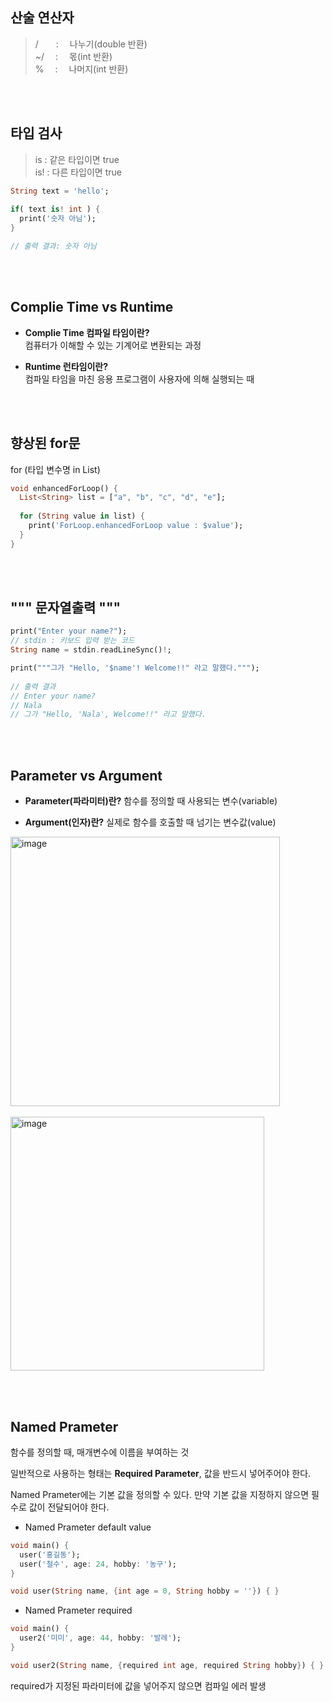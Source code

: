 ## 산술 연산자

> /  :  나누기(double 반환)  
> ~/  :  몫(int 반환)  
> %   :  나머지(int 반환)

<br></br>

## 타입 검사
> is : 같은 타입이면 true  
> is! : 다른 타입이면 true 

```dart
String text = 'hello';
    
if( text is! int ) {
  print('숫자 아님');
}

// 출력 결과: 숫자 아님
```

<br></br>

## Complie Time vs Runtime
* **Complie Time 컴파일 타임이란?**  
컴퓨터가 이해할 수 있는 기계어로 변환되는 과정

* **Runtime 런타임이란?**  
컴파일 타임을 마친 응용 프로그램이 사용자에 의해 실행되는 때

<br></br>

## 향상된 for문
for (타입 변수명 in List)  

```dart
void enhancedForLoop() {
  List<String> list = ["a", "b", "c", "d", "e"];
    
  for (String value in list) {
    print('ForLoop.enhancedForLoop value : $value');
  }
}
```

<br></br>

## """ 문자열출력 """

```dart
print("Enter your name?");
// stdin : 키보드 입력 받는 코드
String name = stdin.readLineSync()!;

print("""그가 "Hello, '$name'! Welcome!!" 라고 말했다.""");
    
// 출력 결과
// Enter your name?
// Nala
// 그가 "Hello, 'Nala', Welcome!!" 라고 말했다.
```

<br></br>

## Parameter vs Argument
* **Parameter(파라미터)란?**
함수를 정의할 때 사용되는 변수(variable)

* **Argument(인자)란?**
실제로 함수를 호출할 때 넘기는 변수값(value)

<img width="431" alt="image" src="https://github.com/NalaJang/TIL/assets/73895803/0598c364-d217-48b8-8119-0b56677d217e">  
<br></br>
<img width="406" alt="image" src="https://github.com/NalaJang/TIL/assets/73895803/cc671620-6083-4f0a-878d-72686ceec114">

<br></br>

## Named Prameter
함수를 정의할 때, 매개변수에 이름을 부여하는 것

일반적으로 사용하는 형태는 **Required Parameter**, 값을 반드시 넣어주어야 한다.

Named Prameter에는 기본 값을 정의할 수 있다.
만약 기본 값을 지정하지 않으면 필수로 값이 전달되어야 한다.


* Named Prameter default value

```dart
void main() {
  user('홍길동');
  user('철수', age: 24, hobby: '농구');
}

void user(String name, {int age = 0, String hobby = ''}) { }
```


* Named Prameter required

```dart
void main() {
  user2('미미', age: 44, hobby: '발레');
}

void user2(String name, {required int age, required String hobby}) { }
```

required가 지정된 파라미터에 값을 넣어주지 않으면 컴파일 에러 발생


